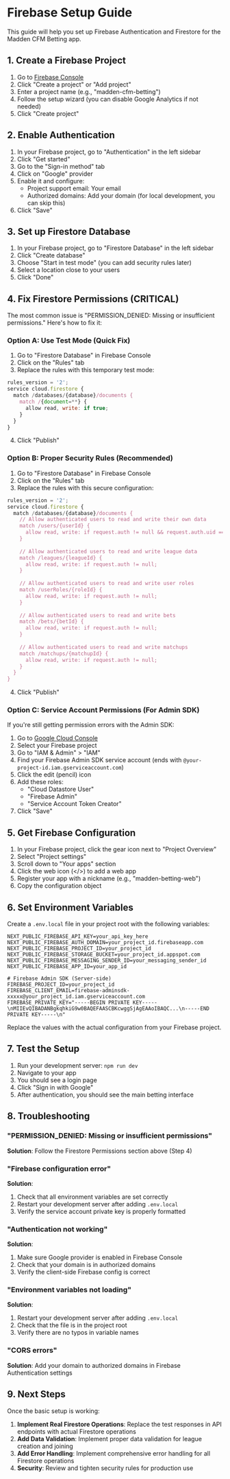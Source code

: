 # Firebase Setup Guide

This guide will help you set up Firebase Authentication and Firestore for the Madden CFM Betting app.

## 1. Create a Firebase Project

1. Go to [Firebase Console](https://console.firebase.google.com/)
2. Click "Create a project" or "Add project"
3. Enter a project name (e.g., "madden-cfm-betting")
4. Follow the setup wizard (you can disable Google Analytics if not needed)
5. Click "Create project"

## 2. Enable Authentication

1. In your Firebase project, go to "Authentication" in the left sidebar
2. Click "Get started"
3. Go to the "Sign-in method" tab
4. Click on "Google" provider
5. Enable it and configure:
   - Project support email: Your email
   - Authorized domains: Add your domain (for local development, you can skip this)
6. Click "Save"

## 3. Set up Firestore Database

1. In your Firebase project, go to "Firestore Database" in the left sidebar
2. Click "Create database"
3. Choose "Start in test mode" (you can add security rules later)
4. Select a location close to your users
5. Click "Done"

## 4. Fix Firestore Permissions (CRITICAL)

The most common issue is "PERMISSION_DENIED: Missing or insufficient permissions." Here's how to fix it:

### Option A: Use Test Mode (Quick Fix)
1. Go to "Firestore Database" in Firebase Console
2. Click on the "Rules" tab
3. Replace the rules with this temporary test mode:

```javascript
rules_version = '2';
service cloud.firestore {
  match /databases/{database}/documents {
    match /{document=**} {
      allow read, write: if true;
    }
  }
}
```

4. Click "Publish"

### Option B: Proper Security Rules (Recommended)
1. Go to "Firestore Database" in Firebase Console
2. Click on the "Rules" tab
3. Replace the rules with this secure configuration:

```javascript
rules_version = '2';
service cloud.firestore {
  match /databases/{database}/documents {
    // Allow authenticated users to read and write their own data
    match /users/{userId} {
      allow read, write: if request.auth != null && request.auth.uid == userId;
    }
    
    // Allow authenticated users to read and write league data
    match /leagues/{leagueId} {
      allow read, write: if request.auth != null;
    }
    
    // Allow authenticated users to read and write user roles
    match /userRoles/{roleId} {
      allow read, write: if request.auth != null;
    }
    
    // Allow authenticated users to read and write bets
    match /bets/{betId} {
      allow read, write: if request.auth != null;
    }
    
    // Allow authenticated users to read and write matchups
    match /matchups/{matchupId} {
      allow read, write: if request.auth != null;
    }
  }
}
```

4. Click "Publish"

### Option C: Service Account Permissions (For Admin SDK)
If you're still getting permission errors with the Admin SDK:

1. Go to [Google Cloud Console](https://console.cloud.google.com/)
2. Select your Firebase project
3. Go to "IAM & Admin" > "IAM"
4. Find your Firebase Admin SDK service account (ends with `@your-project-id.iam.gserviceaccount.com`)
5. Click the edit (pencil) icon
6. Add these roles:
   - "Cloud Datastore User"
   - "Firebase Admin"
   - "Service Account Token Creator"
7. Click "Save"

## 5. Get Firebase Configuration

1. In your Firebase project, click the gear icon next to "Project Overview"
2. Select "Project settings"
3. Scroll down to "Your apps" section
4. Click the web icon (</>) to add a web app
5. Register your app with a nickname (e.g., "madden-betting-web")
6. Copy the configuration object

## 6. Set Environment Variables

Create a `.env.local` file in your project root with the following variables:

```env
NEXT_PUBLIC_FIREBASE_API_KEY=your_api_key_here
NEXT_PUBLIC_FIREBASE_AUTH_DOMAIN=your_project_id.firebaseapp.com
NEXT_PUBLIC_FIREBASE_PROJECT_ID=your_project_id
NEXT_PUBLIC_FIREBASE_STORAGE_BUCKET=your_project_id.appspot.com
NEXT_PUBLIC_FIREBASE_MESSAGING_SENDER_ID=your_messaging_sender_id
NEXT_PUBLIC_FIREBASE_APP_ID=your_app_id

# Firebase Admin SDK (Server-side)
FIREBASE_PROJECT_ID=your_project_id
FIREBASE_CLIENT_EMAIL=firebase-adminsdk-xxxxx@your_project_id.iam.gserviceaccount.com
FIREBASE_PRIVATE_KEY="-----BEGIN PRIVATE KEY-----\nMIIEvQIBADANBgkqhkiG9w0BAQEFAASCBKcwggSjAgEAAoIBAQC...\n-----END PRIVATE KEY-----\n"
```

Replace the values with the actual configuration from your Firebase project.

## 7. Test the Setup

1. Run your development server: `npm run dev`
2. Navigate to your app
3. You should see a login page
4. Click "Sign in with Google"
5. After authentication, you should see the main betting interface

## 8. Troubleshooting

### "PERMISSION_DENIED: Missing or insufficient permissions"
**Solution**: Follow the Firestore Permissions section above (Step 4)

### "Firebase configuration error"
**Solution**: 
1. Check that all environment variables are set correctly
2. Restart your development server after adding `.env.local`
3. Verify the service account private key is properly formatted

### "Authentication not working"
**Solution**: 
1. Make sure Google provider is enabled in Firebase Console
2. Check that your domain is in authorized domains
3. Verify the client-side Firebase config is correct

### "Environment variables not loading"
**Solution**: 
1. Restart your development server after adding `.env.local`
2. Check that the file is in the project root
3. Verify there are no typos in variable names

### "CORS errors"
**Solution**: Add your domain to authorized domains in Firebase Authentication settings

## 9. Next Steps

Once the basic setup is working:

1. **Implement Real Firestore Operations**: Replace the test responses in API endpoints with actual Firestore operations
2. **Add Data Validation**: Implement proper data validation for league creation and joining
3. **Add Error Handling**: Implement comprehensive error handling for all Firestore operations
4. **Security**: Review and tighten security rules for production use 